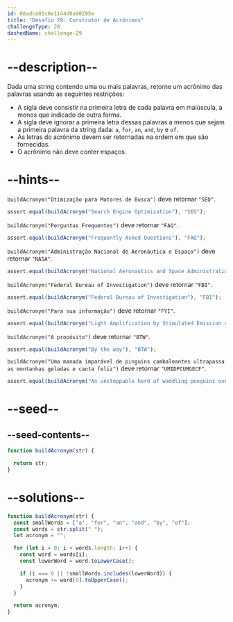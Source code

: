 ```yaml
---
id: 68adce01c0e1144d0a90295e
title: "Desafio 29: Construtor de Acrônimos"
challengeType: 28
dashedName: challenge-29
---
```


# --description--

Dada uma string contendo uma ou mais palavras, retorne um acrônimo das palavras usando as seguintes restrições:

- A sigla deve consistir na primeira letra de cada palavra em maiúscula, a menos que indicado de outra forma.
- A sigla deve ignorar a primeira letra dessas palavras a menos que sejam a primeira palavra da string dada: `a`, `for`, `an`, `and`, `by` e `of`.
- As letras do acrônimo devem ser retornadas na ordem em que são fornecidas.
- O acrônimo não deve conter espaços.

# --hints--

`buildAcronym("Otimização para Motores de Busca")` deve retornar `"SEO"`.

```js
assert.equal(buildAcronym("Search Engine Optimization"), "SEO");
```

`buildAcronym("Perguntas Frequentes")` deve retornar `"FAQ"`.

```js
assert.equal(buildAcronym("Frequently Asked Questions"), "FAQ");
```

`buildAcronym("Administração Nacional de Aeronáutica e Espaço")` deve retornar `"NASA"`.

```js
assert.equal(buildAcronym("National Aeronautics and Space Administration"), "NASA");
```

`buildAcronym("Federal Bureau of Investigation")` deve retornar `"FBI"`.

```js
assert.equal(buildAcronym("Federal Bureau of Investigation"), "FBI");
```

`buildAcronym("Para sua informação")` deve retornar `"FYI"`.

```js
assert.equal(buildAcronym("Light Amplification by Stimulated Emission of Radiation"), "LASER");
```

`buildAcronym("A propósito")` deve retornar `"BTW"`.

```js
assert.equal(buildAcronym("By the way"), "BTW");
```

`buildAcronym("Uma manada imparável de pinguins cambaleantes ultrapassa as montanhas geladas e canta feliz")` deve retornar `"UMIDPCUMGECF"`.

```js
assert.equal(buildAcronym("An unstoppable herd of waddling penguins overtakes the icy mountains and sings happily"), "AUHWPOTIMSH");
```

# --seed--

## --seed-contents--

```js
function buildAcronym(str) {

  return str;
}
```

# --solutions--

```js
function buildAcronym(str) {
  const smallWords = ["a", "for", "an", "and", "by", "of"];
  const words = str.split(" ");
  let acronym = "";

  for (let i = 0; i < words.length; i++) {
    const word = words[i];
    const lowerWord = word.toLowerCase();

    if (i === 0 || !smallWords.includes(lowerWord)) {
      acronym += word[0].toUpperCase();
    }
  }

  return acronym;
}
```
